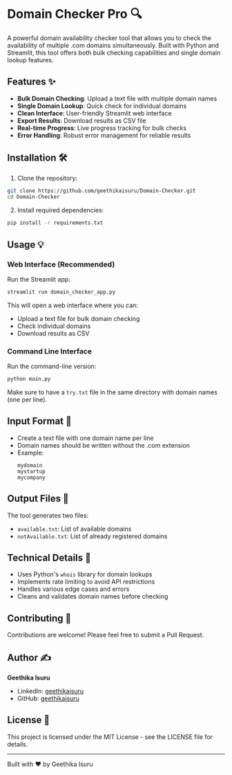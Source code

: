# Domain Checker Pro 🔍

A powerful domain availability checker tool that allows you to check the availability of multiple .com domains simultaneously. Built with Python and Streamlit, this tool offers both bulk checking capabilities and single domain lookup features.

## Features ✨

- **Bulk Domain Checking**: Upload a text file with multiple domain names
- **Single Domain Lookup**: Quick check for individual domains
- **Clean Interface**: User-friendly Streamlit web interface
- **Export Results**: Download results as CSV file
- **Real-time Progress**: Live progress tracking for bulk checks
- **Error Handling**: Robust error management for reliable results

## Installation 🛠️

1. Clone the repository:
```bash
git clone https://github.com/geethikaisuru/Domain-Checker.git
cd Domain-Checker
```

2. Install required dependencies:
```bash
pip install -r requirements.txt
```

## Usage 💡

### Web Interface (Recommended)

Run the Streamlit app:
```bash
streamlit run domain_checker_app.py
```

This will open a web interface where you can:
- Upload a text file for bulk domain checking
- Check individual domains
- Download results as CSV

### Command Line Interface

Run the command-line version:
```bash
python main.py
```

Make sure to have a `try.txt` file in the same directory with domain names (one per line).

## Input Format 📝

- Create a text file with one domain name per line
- Domain names should be written without the .com extension
- Example:
  ```
  mydomain
  mystartup
  mycompany
  ```

## Output Files 📂

The tool generates two files:
- `available.txt`: List of available domains
- `notAvailable.txt`: List of already registered domains

## Technical Details 🔧

- Uses Python's `whois` library for domain lookups
- Implements rate limiting to avoid API restrictions
- Handles various edge cases and errors
- Cleans and validates domain names before checking

## Contributing 🤝

Contributions are welcome! Please feel free to submit a Pull Request.

## Author ✍️

**Geethika Isuru**
- LinkedIn: [geethikaisuru](https://www.linkedin.com/in/geethikaisuru/)
- GitHub: [geethikaisuru](https://github.com/geethikaisuru)

## License 📄

This project is licensed under the MIT License - see the LICENSE file for details.

---

Built with ❤️ by Geethika Isuru